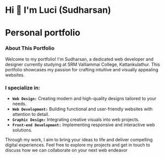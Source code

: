 # Hi 👋 I'm Luci (Sudharsan)
# Personal portfolio
### About This Portfolio
Welcome to my portfolio! I'm Sudharsan, a dedicated web developer and designer currently studying at SRM Valliammai College, Kattankulathur. This portfolio showcases my passion for crafting intuitive and visually appealing websites.

### I specialize in:

* **`Web Design:`** Creating modern and high-quality designs tailored to your needs.
* **`Web Development:`** Building functional and user-friendly websites with attention to detail.
* **`Graphic Design:`** Integrating creative visuals into web projects.
* **`Front-end Development:`** Implementing responsive and interactive web solutions.

Through my work, I aim to bring your ideas to life and deliver compelling digital experiences. Feel free to explore my projects and get in touch to discuss how we can collaborate on your next web endeavor
